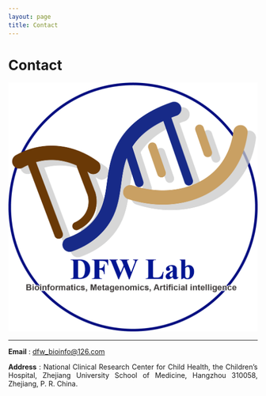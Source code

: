 ```yaml
---
layout: page
title: Contact
---
```

<style>
p {
    text-align: justify;
}
</style>

<div class="container-lg">
    <div class="row">
        <div class="col-lg-12">
            <h1>Contact</h1>
            <img alt="DFWLab" src="/assets/img/DFlab-cycle.png"/>
            <hr/>
        </div>
    </div>
</div>


**Email** : [dfw_bioinfo@126.com](mailto:dfw_bioinfo@126.com)

**Address** : National Clinical Research Center for Child Health, the Children’s Hospital, Zhejiang University School of Medicine, Hangzhou 310058, Zhejiang, P. R. China.
